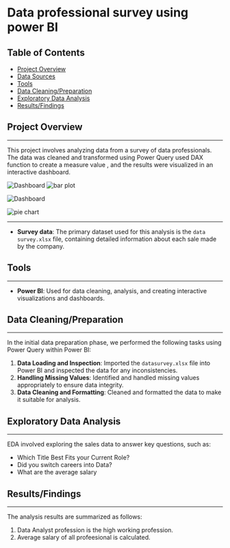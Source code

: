 # Data professional survey using power BI

## Table of Contents

- [Project Overview](#project-overview)
- [Data Sources](#data-sources)
- [Tools](#tools)
- [Data Cleaning/Preparation](#data-cleaningpreparation)
- [Exploratory Data Analysis](#exploratory-data-analysis)
- [Results/Findings](#resultsfindings)



## Project Overview
---
This project involves analyzing data from a survey of data professionals. The data was cleaned and transformed using Power Query used DAX function to create a measure value , and the results were visualized in an interactive dashboard.

![Dashboard](barchart.png)
![bar plot](https://github.com/user-attachments/assets/70e70909-5015-48ea-9e20-941185a1115a)

![Dashboard](piechart.png)

![pie chart](https://github.com/user-attachments/assets/fd0d907c-d794-43f1-b3fc-28a742e8a40d)

---
- **Survey data**: The primary dataset used for this analysis is the `data survey.xlsx` file, containing detailed information about each sale made by the company.

## Tools
---
- **Power BI**: Used for data cleaning, analysis, and creating interactive visualizations and dashboards.

## Data Cleaning/Preparation
---
In the initial data preparation phase, we performed the following tasks using Power Query within Power BI:
1. **Data Loading and Inspection**: Imported the `datasurvey.xlsx` file into Power BI and inspected the data for any inconsistencies.
2. **Handling Missing Values**: Identified and handled missing values appropriately to ensure data integrity.
3. **Data Cleaning and Formatting**: Cleaned and formatted the data to make it suitable for analysis.

## Exploratory Data Analysis
---
EDA involved exploring the sales data to answer key questions, such as:
 - Which Title Best Fits your Current Role?
- Did you switch careers into Data?
- What are the average salary

## Results/Findings
---
The analysis results are summarized as follows:
1. Data Analyst profession is the high working profession.
2. Average salary of all profeesional is calculated.



